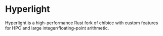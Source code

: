 # Hyperlight
Hyperlight is a high-performance Rust fork of chibicc with custom
features for HPC and large integer/floating-point arithmetic.
